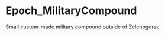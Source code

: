 Epoch_MilitaryCompound
======================

Small custom-made military compound outside of Zelenogorsk
